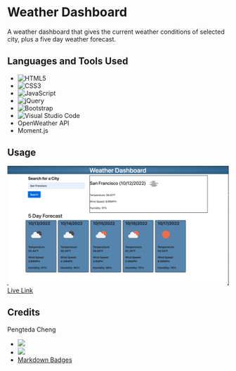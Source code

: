 # Weather Dashboard

A weather dashboard that gives the current weather conditions of selected city, plus a five day weather forecast.

## Languages and Tools Used
* ![HTML5](https://img.shields.io/badge/html5-%23E34F26.svg?style=for-the-badge&logo=html5&logoColor=white)
* ![CSS3](https://img.shields.io/badge/css3-%231572B6.svg?style=for-the-badge&logo=css3&logoColor=white)
* ![JavaScript](https://img.shields.io/badge/javascript-%23323330.svg?style=for-the-badge&logo=javascript&logoColor=%23F7DF1E)
* ![jQuery](https://img.shields.io/badge/jquery-%230769AD.svg?style=for-the-badge&logo=jquery&logoColor=white)
* ![Bootstrap](https://img.shields.io/badge/bootstrap-%23563D7C.svg?style=for-the-badge&logo=bootstrap&logoColor=white)
* ![Visual Studio Code](https://img.shields.io/badge/Visual%20Studio%20Code-0078d7.svg?style=for-the-badge&logo=visual-studio-code&logoColor=white)
* OpenWeather API
* Moment.js
## Usage
![Screenshot](./assets/site.png)
[Live Link]("https://teedaa.github.io/weather-dashboard")
## Credits
Pengteda Cheng 
* [<img src="https://img.shields.io/badge/github-%23121011.svg?style=for-the-badge&logo=github&logoColor=white">]("https://github.com/teedaa")
* [<img src="https://img.shields.io/badge/linkedin-%230077B5.svg?style=for-the-badge&logo=linkedin&logoColor=white">]("https://linkedin.com/in/pengteda-cheng")
* [Markdown Badges](https://github.com/Ileriayo/markdown-badges)